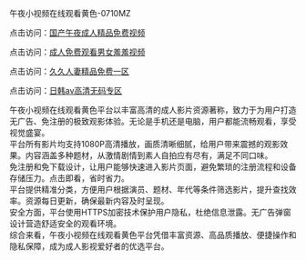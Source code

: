 午夜小视频在线观看黄色-0710MZ

点击访问：<a href="https://heiliaowt0d7p.pages.dev">国产午夜成人精品免费视频</a>

点击访问：<a href="https://heiliaowzu4ur.pages.dev">成人免费观看男女羞羞视频</a>

点击访问：<a href="https://heiliaoow5kzm.pages.dev">久久人妻精品免费一区</a>

点击访问：<a href="https://heiliaozj3tjd.pages.dev">日韩av高清无码专区</a>

午夜小视频在线观看黄色平台以丰富高清的成人影片资源著称，致力于为用户打造无广告、免注册的极致观影体验。无论是手机还是电脑，用户都能流畅观看，享受视觉盛宴。  
平台所有影片均支持1080P高清播放，画质清晰细腻，给用户带来震撼的观影效果。内容涵盖多种题材，从激情剧情到素人自拍应有尽有，满足不同口味。  
免注册和免下载设计，让用户能够快速进入影片页面，避免繁琐的注册流程和设备存储压力。点击即看，省时省力。  
平台提供精准分类，方便用户根据演员、题材、年代等条件筛选影片，提升查找效率。资源每日更新，确保最新内容及时呈现。  
安全方面，平台使用HTTPS加密技术保护用户隐私，杜绝信息泄露。无广告弹窗设计营造舒适安全的观看环境。  
综合来看，午夜小视频在线观看黄色平台凭借丰富资源、高品质播放、便捷操作和隐私保障，成为成人影视爱好者的优选平台。

<span style="display:none;">[Canonical link]( https://github.com/jour54432/ribenvv9)</span>
